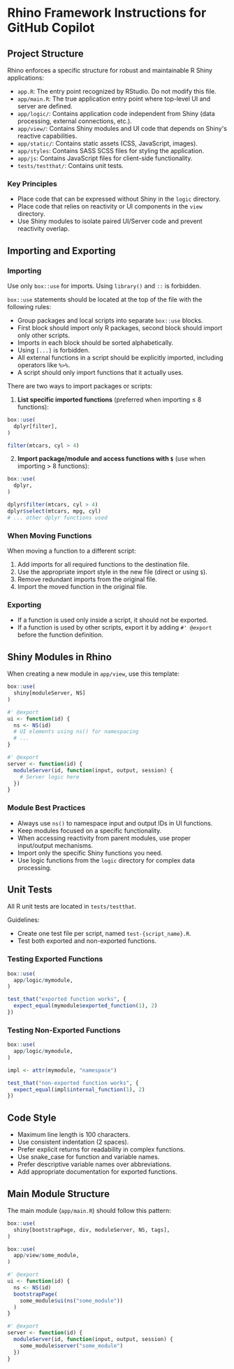 # Rhino Framework Instructions for GitHub Copilot

## Project Structure

Rhino enforces a specific structure for robust and maintainable R Shiny applications:

- `app.R`: The entry point recognized by RStudio. Do not modify this file.
- `app/main.R`: The true application entry point where top-level UI and server are defined.
- `app/logic/`: Contains application code independent from Shiny (data processing, external connections, etc.).
- `app/view/`: Contains Shiny modules and UI code that depends on Shiny's reactive capabilities.
- `app/static/`: Contains static assets (CSS, JavaScript, images).
- `app/styles`: Contains SASS SCSS files for styling the application.
- `app/js`: Contains JavaScript files for client-side functionality.
- `tests/testthat/`: Contains unit tests.

### Key Principles
- Place code that can be expressed without Shiny in the `logic` directory.
- Place code that relies on reactivity or UI components in the `view` directory.
- Use Shiny modules to isolate paired UI/Server code and prevent reactivity overlap.

## Importing and Exporting

### Importing

Use only `box::use` for imports. Using `library()` and `::` is forbidden.

`box::use` statements should be located at the top of the file with the following rules:
- Group packages and local scripts into separate `box::use` blocks.
- First block should import only R packages, second block should import only other scripts.
- Imports in each block should be sorted alphabetically.
- Using `[...]` is forbidden.
- All external functions in a script should be explicitly imported, including operators like `%>%`.
- A script should only import functions that it actually uses.

There are two ways to import packages or scripts:

1. **List specific imported functions** (preferred when importing ≤ 8 functions):
```r
box::use(
  dplyr[filter],
)

filter(mtcars, cyl > 4)
```

2. **Import package/module and access functions with `$`** (use when importing > 8 functions):
```r
box::use(
  dplyr,
)

dplyr$filter(mtcars, cyl > 4)
dplyr$select(mtcars, mpg, cyl)
# ... other dplyr functions used
```

### When Moving Functions

When moving a function to a different script:
1. Add imports for all required functions to the destination file.
2. Use the appropriate import style in the new file (direct or using `$`).
3. Remove redundant imports from the original file.
4. Import the moved function in the original file.

### Exporting

- If a function is used only inside a script, it should not be exported.
- If a function is used by other scripts, export it by adding `#' @export` before the function definition.

## Shiny Modules in Rhino

When creating a new module in `app/view`, use this template:
```r
box::use(
  shiny[moduleServer, NS]
)

#' @export
ui <- function(id) {
  ns <- NS(id)
  # UI elements using ns() for namespacing
  # ...
}

#' @export
server <- function(id) {
  moduleServer(id, function(input, output, session) {
    # Server logic here
  })
}
```

### Module Best Practices

- Always use `ns()` to namespace input and output IDs in UI functions.
- Keep modules focused on a specific functionality.
- When accessing reactivity from parent modules, use proper input/output mechanisms.
- Import only the specific Shiny functions you need.
- Use logic functions from the `logic` directory for complex data processing.

## Unit Tests

All R unit tests are located in `tests/testthat`.

Guidelines:
- Create one test file per script, named `test-{script_name}.R`.
- Test both exported and non-exported functions.

### Testing Exported Functions
```r
box::use(
  app/logic/mymodule,
)

test_that("exported function works", {
  expect_equal(mymodule$exported_function(1), 2)
})
```

### Testing Non-Exported Functions
```r
box::use(
  app/logic/mymodule,
)

impl <- attr(mymodule, "namespace")

test_that("non-exported function works", {
  expect_equal(impl$internal_function(1), 2)
})
```

## Code Style

- Maximum line length is 100 characters.
- Use consistent indentation (2 spaces).
- Prefer explicit returns for readability in complex functions.
- Use snake_case for function and variable names.
- Prefer descriptive variable names over abbreviations.
- Add appropriate documentation for exported functions.

## Main Module Structure

The main module (`app/main.R`) should follow this pattern:
```r
box::use(
  shiny[bootstrapPage, div, moduleServer, NS, tags],
)

box::use(
  app/view/some_module,
)

#' @export
ui <- function(id) {
  ns <- NS(id)
  bootstrapPage(
    some_module$ui(ns("some_module"))
  )
}

#' @export
server <- function(id) {
  moduleServer(id, function(input, output, session) {
    some_module$server("some_module")
  })
}
```
